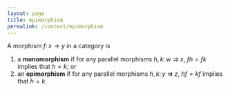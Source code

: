 ```yaml
---
layout: page
title: epimorphism
permalink: /context/epimorphism
---
```

A morphism $f \colon x \to y$ in a category is
1. a **monomorphism** if for any parallel morphisms $h,k \colon w \rightrightarrows x$, $fh = fk$ implies that $h=k$; or
2. an **epimorphism** if for any parallel morphisms $h,k \colon y \rightrightarrows z$, $hf=kf$ implies that $h=k$.
